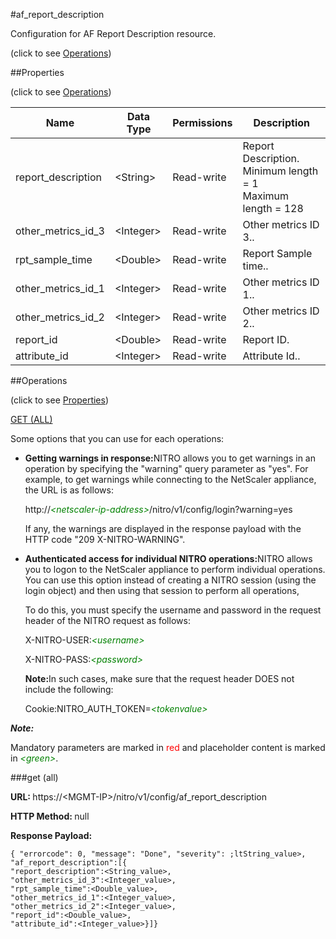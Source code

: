 #af_report_description



Configuration for AF Report Description resource.

<span>(click to see [Operations](#operations))</span>



##Properties 

<span>(click to see [Operations](#operations))</span>





<table><thead><tr><th>Name</th><th>Data Type</th><th>Permissions</th><th>Description</th></tr></thead><tbody><tr><td>report_description</td><td>&lt;String></td><td>Read-write</td><td>Report Description.<br>Minimum length = 1<br>Maximum length = 128</td></tr><tr><td>other_metrics_id_3</td><td>&lt;Integer></td><td>Read-write</td><td>Other metrics ID 3..</td></tr><tr><td>rpt_sample_time</td><td>&lt;Double></td><td>Read-write</td><td>Report Sample time..</td></tr><tr><td>other_metrics_id_1</td><td>&lt;Integer></td><td>Read-write</td><td>Other metrics ID 1..</td></tr><tr><td>other_metrics_id_2</td><td>&lt;Integer></td><td>Read-write</td><td>Other metrics ID 2..</td></tr><tr><td>report_id</td><td>&lt;Double></td><td>Read-write</td><td>Report ID.</td></tr><tr><td>attribute_id</td><td>&lt;Integer></td><td>Read-write</td><td>Attribute Id..</td></tr></tbody></table>

##Operations 

<span>(click to see [Properties](#properties))</span>





[GET (ALL)](#get-all)





Some options that you can use for each operations:

<ul><li><p><b>Getting warnings in response:</b>NITRO allows you to get warnings in an operation by specifying the "warning" query parameter as "yes". For example, to get warnings while connecting to the NetScaler appliance, the URL is as follows:</p><p>http://<span style="color:green;font-style:italic;">&lt;netscaler-ip-address&gt;</span>/nitro/v1/config/login?warning=yes</p><p>If any, the warnings are displayed in the response payload with the HTTP code "209 X-NITRO-WARNING".</p></li><li><p><b>Authenticated access for individual NITRO operations:</b>NITRO allows you to logon to the NetScaler appliance to perform individual operations. You can use this option instead of creating a NITRO session (using the login object) and then using that session to perform all operations,</p><p>To do this, you must specify the username and password in the request header of the NITRO request as follows:</p><p>X-NITRO-USER:<span style="color:green;font-style:italic;">&lt;username&gt;</span></p><p>X-NITRO-PASS:<span style="color:green;font-style:italic;">&lt;password&gt;</span></p><p><b>Note:</b>In such cases, make sure that the request header DOES not include the following:</p><p>Cookie:NITRO_AUTH_TOKEN=<span style="color:green;font-style:italic;">&lt;tokenvalue&gt;</span></p></li></ul>







***Note:*** 

Mandatory parameters are marked in <span style="color:#FF0000;">red</span> and placeholder content is marked in <span style="color:green;font-style:italic">&lt;green&gt;</span>.



###get (all)







<b>URL: </b>https://&lt;MGMT-IP&gt;/nitro/v1/config/af_report_description

<b>HTTP Method: </b>null

<b>Response Payload: </b>
```
{ "errorcode": 0, "message": "Done", "severity": ;ltString_value>, "af_report_description":[{
"report_description":<String_value>,
"other_metrics_id_3":<Integer_value>,
"rpt_sample_time":<Double_value>,
"other_metrics_id_1":<Integer_value>,
"other_metrics_id_2":<Integer_value>,
"report_id":<Double_value>,
"attribute_id":<Integer_value>}]}
```







